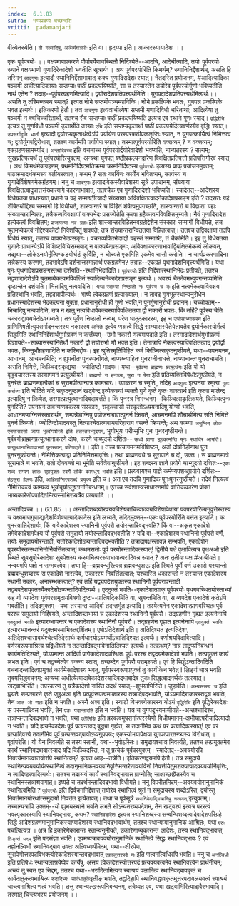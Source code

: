 ```yaml
---
index:  6.1.83
sutra:  भय्यप्रवय्ये चच्छन्दसि
vritti:  padamanjari
---
```


वीत्येतस्येति। `वी गत्यादिषु`, `अजेर्व्यघञपोः` इति वा।
	ह्रदय्या इति। आकारस्यायादेशः ।।

एकः पूर्वपरयोः ।। वक्ष्यमाणप्रकरणे पौर्वापर्येणावस्थितौ निर्दिश्येते--आदचि, आदेचीत्यादि, तयोः पूर्वपरयोः स्थाने वक्षयमाणो गुणादिरेकादेशो भवतीति सूत्रार्थः ।
	अथ पूर्वपरयोरिति किमर्थम्? स्थानिनिर्द्देशार्थम्, असति हि तस्मिन् `आद्गुणः` इत्यादौ स्थानिनिर्द्देशाभावात् कक्य गुणादिरादेशः स्यात्। नैतदस्ति प्रयोजनम्, #आदित्यादिका पञ्चमी अचीत्यादिकायाः सप्तम्याः षष्ठीं प्रकल्पयिष्यति, सा च तस्यास्तेन तयोरेव पूर्वपरयोर्गुणो भविष्यतीति नार्थ एतेन ? तदाह--पूर्वपरग्रहणमित्यादि। द्वयोरादेशप्रतिपत्त्यर्थमिति। युगपदादेशप्रतिपत्त्यर्थमित्यर्थः।। असति तु तस्मिन्कस्य स्यात्? इत्यत नोभे सप्तमीपञ्चम्याविकि। नोभे प्रकल्पिके भवतः, युगपन्न प्रकल्पिके भवत इत्यर्थः। इतिकरणो हेतौ। तत्र `आद्गुणः` इत्यत्राचीत्येषा सप्तमी यणादिविधौ चरितार्था; आदित्येषा तु पञ्चमी न क्वचिच्चरितार्था, ततश्च सैव सप्तम्याः षष्ठीं प्रकल्पयिष्यति इत्यच एव स्थाने गुणः स्याद्। `वृद्धिरेचि` इत्यत्र तु गुणविधौ पञ्चमी कृतार्थेति तस्याः `एचि` इति सप्तम्यकृतार्था षष्ठीं प्रकल्पयेदित्यवर्णस्यैव वृद्धिः स्यात्। `उपसर्गादृति धातौ` इत्यादौ द्वयोरप्यकृतार्थत्वेऽपि पर्यायेण परस्परषष्ठीप्रकलृप्तिः स्यात्, न युगपत्कार्यित्वं निमित्तत्वं च; द्वयोर्युगपद्विरोधात्, ततश्च कार्यमपि पर्यायेण स्यात्। तस्मात्पूर्वपरयोरिति वक्तव्यम् ? न वक्तव्यम्; एकग्रहणसामर्थ्याद्। `अन्तादिवच्च` इति वचनाच्च पूर्वपरयोर्द्वयोरेवादेशो भवष्यति, नान्यतरस्य ? सत्यम्; सुखप्रतिपत्यर्थं तु पूर्वपरयोरित्युक्तम्; अन्यथा युगपत् षष्ठीप्रकल्पनद्वारेण विवक्षितप्रतिपत्तौ प्रतिपत्तिगौरवं स्यात् ।
	अथ किमर्थमेकग्रहणम्, प्रथमनिर्दिष्टमतिक्रम्य चरमनिर्दिष्टस्य `पूर्वपरयोः` इत्यस्य प्राक् प्रयोजनमुक्तम्; पाठक्रमादर्थकमस्य बलीयस्त्वात्। कथम् ? सतः कार्यिणः कार्येण भवितव्यम्, कार्यस्य च गुणादेर्विशेषणमेकग्रंहणम्। ननु च `आद्गुणः` इत्यादावेकस्यैवादेशस्य सूत्रे उपादानम्, संख्याया विवक्षितत्वादुपात्तसंख्यात्यागे कारणाभावात्, ततश्चैक एव गुणादिरादेशो भविष्यति। स्यादेतत्--आदेशस्य विधेयतया प्राधान्यात् प्रधाने च ग्रहं सम्मार्ष्टीत्यादौ संख्याया अविवक्षितत्वादनेकादेशप्रसङ्ग इति ? तदसतः ग्रहं शेषितयोद्दिश्च सम्मार्गो हि विधीयते, शास्त्रान्तरे च विहितं शेषेत्वमुपगच्छति, शास्त्रान्तरो च विज्ञाता ग्रहाः संख्यान्तरान्विताः, तत्रैकत्वविवक्षायां वाक्यभेदः प्रसज्येतेति कृत्वा ग्रहैकत्वमविवक्षितमुच्यते। नैवं गुणादिरादेश इत्येकत्वं विवक्षितम्; `प्राजापत्या नव ग्रहाः` इति शास्त्रान्तरविहितनवग्रहोद्देशेन संस्कारः सम्मार्गो विधीयते, तत्र श्रुतमप्येकत्वं नोद्देश्यकोटौ निवेशयितुं शक्यते; तत्र संख्यान्तरान्विततया विहितत्वात्। ततश्च तद्विवक्षायां तदपि विधेयं स्यात्, ततश्च वाक्यभेदप्रसङ्गः। वचनव्यक्तिभेदाद्यो ग्रहस्तं सम्माष्टि, तं चैकमिति। इह तु विधेयतया गुणादेः प्राधान्येऽपि विशिष्टविधिसम्भवाद् न वाक्यबेदप्रसङ्गः, अविवक्षाकारणाभावाद्वियक्षितमेकत्वं लोकवत्, तद्यथा--लोकेऽनयोर्मृत्पिण्कडयोर्घटं कुर्विति, न चोच्यते एकमिति एकमेव चासौ करोति। न चार्थप्रकरणादिना तत्रैकस्य करणम्, तदभावेऽपि दर्शनात्तस्मान्नार्थ एकग्रहणेन? तत्राह--एकग्रहं पृथगादेशनिवृत्त्यर्थमिति। यथा पुनः पृथगादेशप्रसङ्गस्तथा दर्शयति--स्थानिभेदादिति। `पूर्वपरयोः` इति निर्द्देशात्स्थानिभेदः प्रतीयते, ततश्च तद्वशादादेशेऽपि श्रुतमप्येकत्वमविवक्षितं स्यादित्यनेकादेशप्रसङ्ग इत्यर्थः। अवश्यं चैतदेवमभ्युपगन्तव्यमिति दृष्टान्तेन दर्शयति। भिन्नादिषु नत्ववदिति। यथा `रदाभ्यां निष्ठातो नः पूर्वस्य च दः` इति नत्वमेकत्वाविवक्षया प्रतिस्थानि भवति, तद्वदत्रापीत्यर्थः।
	भाष्ये त्वेकग्रहणं प्रत्याख्यात्म्। न तावद् गुणभूतस्थान्यनुरोधेन प्रधानस्यादेशस्य भेदकल्पना युक्ता, प्रधानानुरोधी ही गुणो भवति,न पुनर्गुणानुरोधी प्रदानम्। यच्चोक्तम्--भिन्नादिषु नन्ववदिति, तत्र न खलु नत्वविधावेकत्वस्याविवक्षिततया द्वौ नकारौ भवतः, किं तर्हि? पूर्वस्य चेति चकाराद्वाक्यभेदोऽवगम्यते। तत्र पूर्वेण निष्ठातो नत्वम्, परेण धातुदकारस्य, इह च `उभौसाभ्यासस्य` इति प्राणिणिषतीत्युपसर्गादनन्तरस्य नकारस्य `अनितेः` इत्येव णअत्वे सिद्धे साभ्यासस्येतेयेतावतैव द्वयोर्नकारयोर्मत्वं सिद्धमिति स्थानिनिर्द्देशार्थमुभौग्रहणं न कर्त्तव्यम्--उभौ नकारौ णत्वमापद्यते इति। तस्मादादेशार्थमुभौग्रहणं विज्ञायते--साब्यासस्यानितेर्थौ नकारौ द्वौ तयोरुभौ णौ भवत इति। तेनात्रापि नैकत्वस्याविवक्षितत्वाद् द्वयोर्द्वौ भवतः, किन्तूभौग्रहणादिति न कश्चिद्दोषः।
	इह श्रुतिस्मृतिविहितं कर्म किञ्चित्सकृदनुष्ठीयते, यथा--उपनयनम्, आधानम्, आचमनमिति; न ह्युपनीतः पुनरुपनीयते, नाप्यग्न्याहितः पुनरग्नीनाधत्ते, नाप्याचान्तः पुनराचामति। असति निमित्ते, किञ्चिदसकृद्यथा--ज्योतिष्टो मादयः। यथा--`पूर्ववया ब्राह्मणः प्रत्युत्थेयः` इति यो यो वृद्धवयास्तस्य तस्यागमनं प्रत्युत्थीयते। `ब्राह्मणो न हन्तव्यः`, `सुरा न पेया` इति प्रतिव्यक्तिविषेधोऽनुष्ठीयते, न पुनरेकं ब्राह्मणमहत्वैकां च सुरामपीत्वान्यत्र कामचारः। व्याकरणं च स्मृतिः, तदिह `आद्गुणः` इत्यनया स्मृत्या `गुणः कर्त्तव्यः` इति चोदिते यदि सकृदनुष्ठानं खट्वेन्द्र इत्येकस्यां  व्यक्तौ गुणे कृते  कृतः शास्त्रार्थ इति कृत्वा मालेन्द्र इत्यादिषु न क्रियेत, तस्मात्प्रत्युत्थानादिवदावर्त्तते। किं पुनरत्र निभन्धनम्--किञ्चित्सकृत्क्रियते, किञ्चित्पुनः पुनरिति? उपनयनं तावन्माणवकस्य संस्कारः, सकृच्चासौ संस्कृतोऽध्ययनादिषु योग्यो भवति, आधानमप्यग्निसंस्कारार्थम्, सम्पन्नेष्वग्निषु प्रयोजनाबावात्पुनर्न क्रियते, आचमनमपि शौचार्थमित्य सति निमित्ते पुनर्न क्रियते। ज्योतिष्टोमादयस्तु नित्याश्चेत्प्रत्यवायपरिहाराय वसन्ते क्रियन्ते; अथ काम्याः `अमुष्मिन् लोक एनमप्सरसो जाया भूत्वोपशेरते इति ततस्तमभ्युदयम्`, भूयोभूयः परीप्सुभिः पुनः पुनरनुष्ठीयन्ते। पूर्ववयोब्राह्मणप्रत्युत्थानाकरणे दोषः, करणे चाब्युदयो दर्शितः--
	`ऊर्ध्व प्राणा ह्युत्कामन्ति यूनः स्थाविर आयति।
	प्रत्युत्थानाभिवादाभ्यां पुनस्तान् प्रतिपद्यते`।। इति।
	तच्च प्रत्यागमनमविशिष्टम्, अतो दोषनिर्हाणाथ पुनः पुनरनुष्ठीयन्ते। नैमित्तिकत्वाद्वा प्रतिनिमित्तमावृत्तिः। तथा ब्राह्मणवधे च सुरापाने च दो, उक्तः। स ब्राह्मणमात्रे सुरामात्रे च भवति, ततो दोषवन्तो मा भूमेति सर्वत्रैवानुष्ठीयते। इह शब्दस्य ज्ञाने प्रयोगे चाभ्युदयो दशितः--`एकः शब्द सम्यग् ज्ञातः सुप्रयुक्तः स्वर्गे लोके कामधुग् भवति` इति। प्रत्यवायश्च याज्ञे कर्मण्यपशब्दुप्रयोगे दर्शितः--`तेऽसुरा हेलयः` इति, `आहिताग्निरपशब्दं प्रयुज्य` इति च। अत एव तदपि गुणादिक पुनःपुनरनुष्ठीयते। तदेवं नित्यत्वं नैमित्तिकत्वं काम्यत्वं भूयोबूयोऽनुष्ठाननिबन्धनम्। एतच्च सर्वशास्त्रसाधारणमपि वात्तिककारेण प्रोक्तं भाष्यकारेणोपपादितमित्यस्माभिरप्यत्रैव प्रत्यपादि ।।

अन्तादिवच्च ।। 6.1.85 ।। 
अन्तादिशब्दयोरवयवविशेषवाचित्वादवयविशेषापेक्षायां पवपरयोरित्यनुवृत्तेस्तस्य च वक्ष्यमाणगुणाद्यादेशविशेषणत्वादेकादेस इति लभ्यते, तदिदमुक्तम्--एकः पूर्वपरयोरिति वर्त्तत इत्यादि। कः पुनरत्रातिदेशार्थः, किं यावेकादेशस्य स्थानिनौ पूर्वपरौ तयोरन्तादिवद्भवति? किं वा--अकृत एकादेशे तमेवैकादेशमपेक्ष्य यौ पूर्वपरौ समुदायौ तयोरन्तादिवद्भवतीति ? यदि वा--एकादेशस्य स्थानिनौ पूर्वपरौ वर्णै, तयोः समुदाययोरन्तादी, यतोरेकादेशोऽप्यन्तादिवद्भवतीति ? तत्राद्यपक्षस्तावन्न सम्भवति, एकादेशेन पूपरयोस्तत्स्थानिनोर्निवर्त्तितत्वात्! कथमसतोः पूर्व परयोरन्तादिवत्स्यात्! द्वितीये पक्षे वृक्षावित्यत्र वृक्षअऔ इति स्थिते सुबसुपोरेकादेशः सुबपेक्षस्य कस्यचित्परस्याभावात्परादिवन्न स्यात् ? 
	अतः तृतीयः पक्ष #आश्रीयते। नन्वयमपि पक्षो न सम्भवत्येव। तथा हि--ब्रह्मबन्धूरित्यत्र ब्रह्मबन्धुअऊ इति स्थिते पूर्वो वर्ण उकारो यस्यान्तो ब्रह्मबन्धुशब्दस्य स एकादेशे नास्त्येव, उकारस्य निवर्त्तितत्वात्; यश्चास्ति धकारान्तो न तस्यान्त एकादेशस्य स्थानी उकारः, अनारम्भकत्वात्? एवं तर्हि यद्व्यपदेशयुक्तस्य स्थानिनौ पूर्वपरावन्तादी तद्व्यपदेशयुक्तस्यैकादेशोऽप्यन्तादिवदित्यर्थः। एददुक्तं भवति--एकादेशात्प्राक् पूर्वपरयोः पृथगवस्थितयोस्ताभ्यां सह यो व्यपदेशः पूर्वपरसमुदायविषयो दृष्टः--प्रातिपदिकमिति वा, सुबन्तमिति वा, स व्यपदेश एकादेशे कृतेऽपि भवतीति। तदिदमुक्तम्--यथा तस्यान्त आदिर्वा तदन्तर्भूत इत्यादि। तस्येत्यनेन एकादेशात्प्रागवस्थितः पूर्वः परश्च समुदायो निर्द्दिश्यते, अन्तादिशब्दाभायां च एकादेशस्य स्थानिनौ पूर्वपरौ। तद्ग्रहणीन गृह्यत इत्यनेनापि `एतदुक्तं भवति` इत्यारम्भायन्तरं च एकादेशस्य स्थानिनौ पूर्वपरौ। तद्ग्रहणेन गृह्यत इत्यनेनापि `एतदुक्तं भवति` इत्यारभ्यानन्तरं यदुक्तमस्माभिस्तद्दर्शितम्। एषोऽतिदेशार्थ इति। अतिदिश्यत इत्यतिदेशः, अतिदेशश्चासावर्थश्चेत्यतिदेसार्थः कर्मधारयोऽयमर्थोऽत्रातिदिश्यत इत्यर्थः।
	वर्णाश्रयविदावित्यादि। वर्णस्वरूपमाश्रित्य यद्विधीयते न तदन्तादिवद्भावेनातिदिश्यत इत्यर्थः। तत्कथम्? नात्र ताद्रूप्यनिबन्धनं कार्यमतिदिश्यते, योऽयमान्त आदिर्वा प्रागेकादेशादवस्थितः पूर्वः परश्च तद्वदयमेकादेशो भवति। तत्प्रयुक्तं कार्यं लभत इति। एवं च तद्वच्चेत्येव वक्त्व्य स्तात्, तच्छब्देन पूर्वापरौ परामृश्यते। एवं हि सिद्धेऽन्तादिवदिति वचनादन्तादित्वप्रयुक्तं कार्यमेकादेशस्य भवतु, पूर्वपरस्वरूपप्रयुक्तं तु कार्यं केन भवेत् ! लिङ्गं चात्र भवति तुक्यसिद्धवचनम्; अन्यथा अधीत्येत्यादावेकादेशस्यादिवद्भावादेव तुकः सिद्धत्वादनर्थकं तत्स्यात्। खट्वाभिरिति। तपरकरणं तु यत्रैकादेशो नास्ति तदर्थं स्यात्--शुभंयाभिरिति। जुहावेति। `अभ्यस्तस्य च` इति ह्वयतेः सम्प्रसारणे कृते जुहुअआ इति यत्पूर्वरूपत्वमाकारस्य तन्नादिवद्भावति, योऽयमादिराकारस्तद्वन्न भवति, तेन `आत औ णलः` इति न भवति। अस्यै अश्व इति। स्याटो विभक्त्येकारस्य योऽयं `वृद्धिरेचि` इति वृद्धिरेकादेशः स परस्यादिवन्न भवति, तेन `एङः पदान्तादति` इति न भवति। यत्र च युगपदुभयमाश्रीयते--अन्तश्चादिश्च, तत्राप्यन्तादिवद्भावो न भवति, यथा `एतेलिङि` इति ह्रस्वत्वमुपसर्गात्परस्येणो विधीयमानम्-अभीयात्परीयादित्यादौ न भवति। यदि ह्ययमेकादेशः पूर्वं प्रत्यन्तवद् बुद्ध्या गृह्येत, स तदानीमेव कथं परं प्रत्यादिवत्स्यात्! एवं परं प्रत्यादिवत्त्वे तदानीमेव पूर्वं प्रत्यन्तवद्बावोऽप्यनुपपन्नः; एकस्योभयापेक्षया युगपत्पारतन्त्र्यस्य विरोधात् ।
	पूर्वापरेति। यो येन निवर्त्यते स तस्य स्तानी, यथा--भुवोऽस्तिः। समुदायश्चात्र निवर्त्यते, ततश्च तत्प्रयुक्तमेव कार्थं स्थानिवद्बावात्स्याद् यदि किञ्चिदस्ति, न तु प्रत्येकं पूर्वपरयुक्त्म्। स्यादेतद्--अवययोरपि निवर्त्यमानत्वात्तयोरपि स्थानित्वम्? इत्यत आह--तत्रेति। इतिकरणद्वयमपि हेतौ। तत्र समुदाये स्थानिन्यवयवयोर्यत्स्थानित्वं तदानुमानिकमवयवनिवृत्तिमन्तरेणावयविनो निवर्त्तयितुमशक्यत्वादवयवयोर्निवृत्तिः, न त्वादिष्टत्वादित्यर्थः। ततश्च तदाश्रयं कार्यं स्थानिवद्भावान्न प्राप्नोति; साक्षाच्छØतस्यैव च स्थानिनस्तत्राश्रयणात्। इष्यते च तदर्थमन्तादिवद्भावो विधीयते। ननु विपरीतमिदम्--अवयवयोरानुमानिकं स्थानित्वमिति ? `पूर्वपरयोः` इति द्विर्वचननिर्द्देशात् तयोरेव स्थानित्वं श्रुतं न समुदायस्य शब्दोऽस्ति, द्वयोस्तु निवर्तमानयोरर्थात्समुदायो निवर्तत इत्येतावत्। तथा च पूर्वसूत्रे `स्थानिबेदाद्भिन्नादिषु नत्ववत्` इत्युक्तम्। तच्चान्यत्रापि उक्तम्--यो ह्युभयस्थाने भवति लभते सोऽन्यतरव्यपदेशम्, तेन खट्वर्श्य इत्यत्र पररत्वं भवत्यृकारस्यापि स्थानिवद्भावः, कथम? `स्थानिवदादेशः` इत्यत्र स्थानिशब्दस्य सम्बन्धिशब्दत्वादेवादेशपरिग्रहे सिद्धे आदेशग्रहणमानुमानिकस्याप्यादेशस्य स्थानिवद्भावार्थम्, ततश्च स्थान्यप्यानुमानिक आश्रितः, यथा `एरुः` पचत्वित्यत्र । अत्र हि इकारेणेकारान्तः स्तान्यनुमीयते, उकारेणाप्युकारान्त आदेशः, तस्य स्थानिवद्भावात् `तिङ्न्तं पदम्` इति पदसंज्ञा भवति। एवमप्यत्रावयवयोरानुमानिके स्थानित्वे सिद्धः स्थानिवद्भावः ? एवं तर्ह्यनल्विधौ स्थानिवद्बाव उक्तः अल्विध्यर्थमिदम्, यथा--क्षीरपेण, सुरापेणोत्तरपदविभक्त्योरेकादेशस्यान्तवद्भावात् `एकाजुत्तरपदे णः` इति णत्वमल्विधिरपि भवति। ननु च `अनल्विधौ` इति प्रतिषेधः स्थान्यलाश्रयेष्वेव कार्येषु, असय त्वेकादेशस्योत्तरपदं प्रत्यवयवत्वमेव स्थानिवत्त्वेन प्रार्थनीयम्; अच्त्वं तु स्वत एव सिद्दम्, ततश्च यथा--अरुदितामित्यत्र स्वाश्रयं वलादित्वं स्थानिवद्बावकृतं च सार्वदातुकत्वमाश्रित्य `रुदादिभ्यः सार्वधातुके`इतीङ् भवति, तद्वदिहापि स्थानिवद्धावकृतमुत्तरपदावलयवत्वं स्वाश्रयं चाच्त्वमाश्रित्य णत्वं भवति। तत्तु स्थान्यल्खरूपनिबन्धनम्, तत्रेष्यत एव, यथा खट्वाभिरित्यादावैस्भावादि। तस्मात् चिन्त्यभस्य प्रयोजनम् ।।

